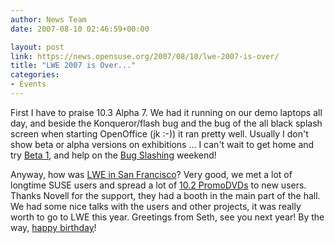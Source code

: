 ```yaml
---
author: News Team
date: 2007-08-10 02:46:59+00:00

layout: post
link: https://news.opensuse.org/2007/08/10/lwe-2007-is-over/
title: "LWE 2007 is Over..."
categories:
- Events
---
```

First I have to praise 10.3 Alpha 7. We had it running on our demo laptops all day, and beside the Konqueror/flash bug and the bug of the all black splash screen when starting OpenOffice (jk :-)) it ran pretty well. Usually I don't show beta or alpha versions on exhibitions ... I can't wait to get home and try [Beta 1](https://news.opensuse.org/?p=106), and help on the [Bug Slashing](http://en.opensuse.org/Bug_Slashing) weekend!

Anyway, how was [LWE in San Francisco](http://www.linuxworldexpo.com/live/12/)? Very good, we met a lot of longtime SUSE users and spread a lot of [10.2 PromoDVDs](http://en.opensuse.org/PromoDVD) to new users. Thanks Novell for the support, they had a booth in the main part of the hall. We had some nice talks with the users and other projects,  it was really worth to go to LWE this year. Greetings from Seth, see you next year! By the way, [happy birthday](https://news.opensuse.org/?p=105)!
